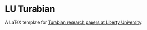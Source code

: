 LU Turabian
===========

A LaTeX template for [Turabian research papers at Liberty University][guide].

[guide]: https://www.liberty.edu/academics/casas/academicsuccess/index.cfm?PID=11954

